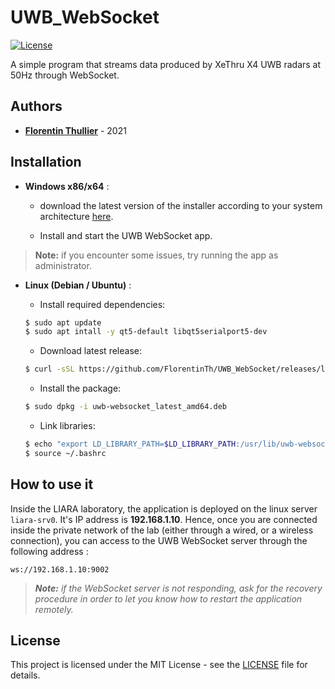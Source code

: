 # UWB_WebSocket

[![License](https://img.shields.io/github/license/FlorentinTh/LE2ML-API)](https://github.com/FlorentinTh/UWB_WebSocket/blob/master/LICENSE)

A simple program that streams data produced by XeThru X4 UWB radars at 50Hz through WebSocket.

## Authors

- [**Florentin Thullier**](https://github.com/FlorentinTh) - 2021

## Installation

- **Windows x86/x64** :

  	* download the latest version of the installer according to your system architecture [here](https://github.com/FlorentinTh/UWB_WebSocket/releases/latest).

  * Install and start the UWB WebSocket app.

> **Note:** if you encounter some issues, try running the app as administrator.

- **Linux (Debian / Ubuntu)** :

    * Install required dependencies:

    ```sh
    $ sudo apt update
    $ sudo apt intall -y qt5-default libqt5serialport5-dev
    ```

    * Download latest release:
    ```sh
    $ curl -sSL https://github.com/FlorentinTh/UWB_WebSocket/releases/latest/download/uwb-websocket_latest_amd64.deb
    ```

    * Install the package:

    ```sh
    $ sudo dpkg -i uwb-websocket_latest_amd64.deb
    ```

    * Link libraries:
    ```sh
    $ echo "export LD_LIBRARY_PATH=$LD_LIBRARY_PATH:/usr/lib/uwb-websocket" >> ~/.bashrc
    $ source ~/.bashrc
    ```

## How to use it

Inside the LIARA laboratory, the application is deployed on the linux server ```liara-srv0```. It's IP address is **192.168.1.10**. Hence, once you are connected inside the private network of the lab (either through a wired, or a wireless connection), you can access to the UWB WebSocket server through the following address :

```
ws://192.168.1.10:9002
```

> _**Note:** if the WebSocket server is not responding, ask for the recovery procedure in order to let you know how to restart the application remotely._

## License

This project is licensed under the MIT License - see the [LICENSE](LICENSE) file for details.
